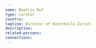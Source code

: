 ```yaml
---
name: Beatrix Ruf
type: curator
country:
tagline: Director of Kunsthalle Zurich
description:
related-persons:
connections:
---
```

